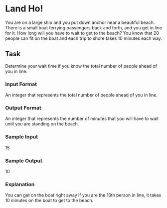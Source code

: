 <h1>Land Ho!</h1>
You are on a large ship and you put down anchor near a beautiful beach. There is a small boat ferrying passengers back and forth, and you get in line for it. How long will you have to wait to get to the beach? You know that 20 people can fit on the boat and each trip to shore takes 10 minutes each way.

<h2>Task</h2>
Determine your wait time if you know the total number of people ahead of you in line.
<h3>Input Format</h3>
An integer that represents the total number of people ahead of you in line.
<h3>Output Format</h3>
An integer that represents the number of minutes that you will have to wait until you are standing on the beach.
<h3>Sample Input</h3>
15
<h3>Sample Output</h3>
10
<h3>Explanation</h3>
You can get on the boat right away if you are the 16th person in line, it takes 10 minutes on the boat to get to the beach.
